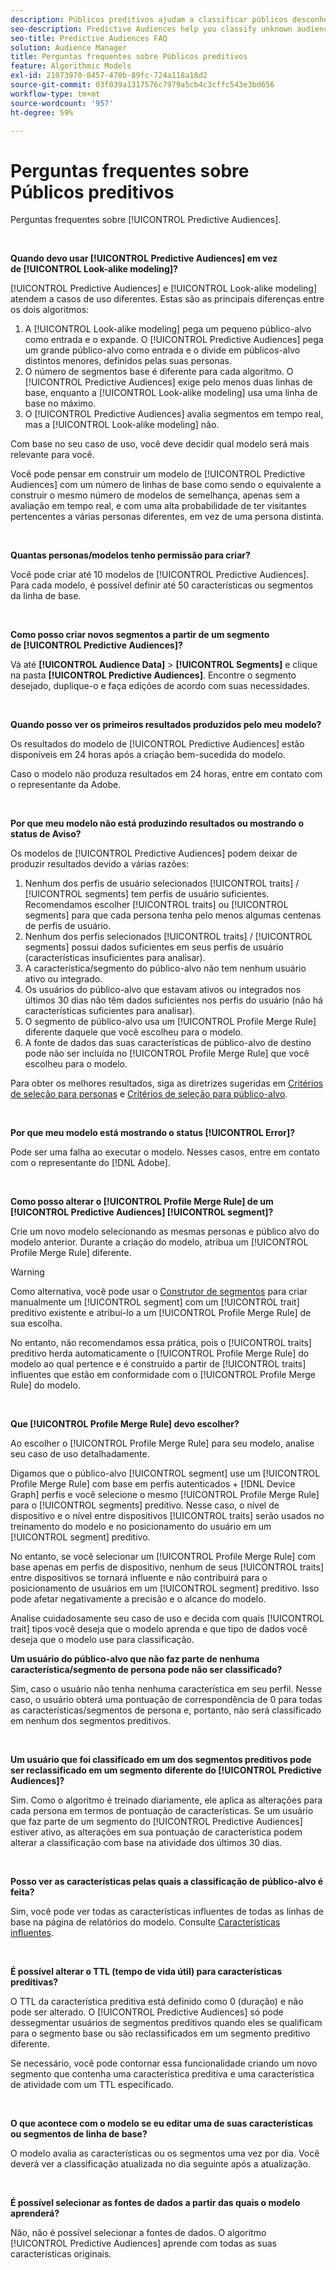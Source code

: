 ```yaml
---
description: Públicos preditivos ajudam a classificar públicos desconhecidos em personas distintas em tempo real, usando a ciência de dados.
seo-description: Predictive Audiences help you classify unknown audiences into distinct personas in real-time, using data science.
seo-title: Predictive Audiences FAQ
solution: Audience Manager
title: Perguntas frequentes sobre Públicos preditivos
feature: Algorithmic Models
exl-id: 21073970-8457-470b-89fc-724a118a18d2
source-git-commit: 03f039a1317576c7979a5cb4c3cffc543e3bd656
workflow-type: tm+mt
source-wordcount: '957'
ht-degree: 59%

---
```


# Perguntas frequentes sobre Públicos preditivos

Perguntas frequentes sobre [!UICONTROL Predictive Audiences].

 

**Quando devo usar [!UICONTROL Predictive Audiences] em vez de [!UICONTROL Look-alike modeling]?**

[!UICONTROL Predictive Audiences] e [!UICONTROL Look-alike modeling] atendem a casos de uso diferentes. Estas são as principais diferenças entre os dois algoritmos:

1. A [!UICONTROL Look-alike modeling] pega um pequeno público-alvo como entrada e o expande. O [!UICONTROL Predictive Audiences] pega um grande público-alvo como entrada e o divide em públicos-alvo distintos menores, definidos pelas suas personas.
1. O número de segmentos base é diferente para cada algoritmo. O [!UICONTROL Predictive Audiences] exige pelo menos duas linhas de base, enquanto a [!UICONTROL Look-alike modeling] usa uma linha de base no máximo.
1. O [!UICONTROL Predictive Audiences] avalia segmentos em tempo real, mas a [!UICONTROL Look-alike modeling] não.

Com base no seu caso de uso, você deve decidir qual modelo será mais relevante para você.

Você pode pensar em construir um modelo de [!UICONTROL Predictive Audiences] com um número de linhas de base como sendo o equivalente a construir o mesmo número de modelos de semelhança, apenas sem a avaliação em tempo real, e com uma alta probabilidade de ter visitantes pertencentes a várias personas diferentes, em vez de uma persona distinta.

 

**Quantas personas/modelos tenho permissão para criar?**

Você pode criar até 10 modelos de [!UICONTROL Predictive Audiences]. Para cada modelo, é possível definir até 50 características ou segmentos da linha de base.

 

**Como posso criar novos segmentos a partir de um segmento de [!UICONTROL Predictive Audiences]?**

Vá até **[!UICONTROL Audience Data]** > **[!UICONTROL Segments]** e clique na pasta **[!UICONTROL Predictive Audiences]**. Encontre o segmento desejado, duplique-o e faça edições de acordo com suas necessidades.

 

**Quando posso ver os primeiros resultados produzidos pelo meu modelo?**

Os resultados do modelo de [!UICONTROL Predictive Audiences] estão disponíveis em 24 horas após a criação bem-sucedida do modelo.

Caso o modelo não produza resultados em 24 horas, entre em contato com o representante da Adobe.

 

**Por que meu modelo não está produzindo resultados ou mostrando o status de Aviso?**

Os modelos de [!UICONTROL Predictive Audiences] podem deixar de produzir resultados devido a várias razões:

1. Nenhum dos perfis de usuário selecionados [!UICONTROL traits] / [!UICONTROL segments] tem perfis de usuário suficientes. Recomendamos escolher [!UICONTROL traits] ou [!UICONTROL segments] para que cada persona tenha pelo menos algumas centenas de perfis de usuário.
1. Nenhum dos perfis selecionados [!UICONTROL traits] / [!UICONTROL segments] possui dados suficientes em seus perfis de usuário (características insuficientes para analisar).
1. A característica/segmento do público-alvo não tem nenhum usuário ativo ou integrado.
1. Os usuários do público-alvo que estavam ativos ou integrados nos últimos 30 dias não têm dados suficientes nos perfis do usuário (não há características suficientes para analisar).
1. O segmento de público-alvo usa um [!UICONTROL Profile Merge Rule] diferente daquele que você escolheu para o modelo.
1. A fonte de dados das suas características de público-alvo de destino pode não ser incluída no [!UICONTROL Profile Merge Rule] que você escolheu para o modelo.

Para obter os melhores resultados, siga as diretrizes sugeridas em [Critérios de seleção para personas](../features/algorithmic-models/predictive-audiences.md#selection-personas) e [Critérios de seleção para público-alvo](../features/algorithmic-models/predictive-audiences.md#selection-audience).

 

**Por que meu modelo está mostrando o status [!UICONTROL Error]?**

Pode ser uma falha ao executar o modelo. Nesses casos, entre em contato com o representante do [!DNL Adobe].

 

**Como posso alterar o [!UICONTROL Profile Merge Rule] de um [!UICONTROL Predictive Audiences] [!UICONTROL segment]?**

Crie um novo modelo selecionando as mesmas personas e público alvo do modelo anterior. Durante a criação do modelo, atribua um [!UICONTROL Profile Merge Rule] diferente.

>[!WARNING]
> Como alternativa, você pode usar o [Construtor de segmentos](../features/segments/segment-builder.md) para criar manualmente um [!UICONTROL segment] com um [!UICONTROL trait] preditivo existente e atribuí-lo a um [!UICONTROL Profile Merge Rule] de sua escolha.
> 
> No entanto, não recomendamos essa prática, pois o [!UICONTROL traits] preditivo herda automaticamente o [!UICONTROL Profile Merge Rule] do modelo ao qual pertence e é construído a partir de [!UICONTROL traits] influentes que estão em conformidade com o [!UICONTROL Profile Merge Rule] do modelo.

 

**Que [!UICONTROL Profile Merge Rule] devo escolher?**

Ao escolher o [!UICONTROL Profile Merge Rule] para seu modelo, analise seu caso de uso detalhadamente.

Digamos que o público-alvo [!UICONTROL segment] use um [!UICONTROL Profile Merge Rule] com base em perfis autenticados + [!DNL Device Graph] perfis e você selecione o mesmo [!UICONTROL Profile Merge Rule] para o [!UICONTROL segments] preditivo. Nesse caso, o nível de dispositivo e o nível entre dispositivos [!UICONTROL traits] serão usados no treinamento do modelo e no posicionamento do usuário em um [!UICONTROL segment] preditivo.

No entanto, se você selecionar um [!UICONTROL Profile Merge Rule] com base apenas em perfis de dispositivo, nenhum de seus [!UICONTROL traits] entre dispositivos se tornará influente e não contribuirá para o posicionamento de usuários em um [!UICONTROL segment] preditivo. Isso pode afetar negativamente a precisão e o alcance do modelo.

Analise cuidadosamente seu caso de uso e decida com quais [!UICONTROL trait] tipos você deseja que o modelo aprenda e que tipo de dados você deseja que o modelo use para classificação.

**Um usuário do público-alvo que não faz parte de nenhuma característica/segmento de persona pode não ser classificado?**

Sim, caso o usuário não tenha nenhuma característica em seu perfil. Nesse caso, o usuário obterá uma pontuação de correspondência de 0 para todas as características/segmentos de persona e, portanto, não será classificado em nenhum dos segmentos preditivos.

 

**Um usuário que foi classificado em um dos segmentos preditivos pode ser reclassificado em um segmento diferente do [!UICONTROL Predictive Audiences]?**

Sim. Como o algoritmo é treinado diariamente, ele aplica as alterações para cada persona em termos de pontuação de características. Se um usuário que faz parte de um segmento do [!UICONTROL Predictive Audiences] estiver ativo, as alterações em sua pontuação de característica podem alterar a classificação com base na atividade dos últimos 30 dias.

 

**Posso ver as características pelas quais a classificação de público-alvo é feita?**

Sim, você pode ver todas as características influentes de todas as linhas de base na página de relatórios do modelo. Consulte [Características influentes](../features/algorithmic-models/predictive-audiences-reporting.md#influential-traits).

 

**É possível alterar o TTL (tempo de vida útil) para características preditivas?**

O TTL da característica preditiva está definido como 0 (duração) e não pode ser alterado. O [!UICONTROL Predictive Audiences] só pode dessegmentar usuários de segmentos preditivos quando eles se qualificam para o segmento base ou são reclassificados em um segmento preditivo diferente.

Se necessário, você pode contornar essa funcionalidade criando um novo segmento que contenha uma característica preditiva e uma característica de atividade com um TTL especificado.

 


**O que acontece com o modelo se eu editar uma de suas características ou segmentos de linha de base?**

O modelo avalia as características ou os segmentos uma vez por dia. Você deverá ver a classificação atualizada no dia seguinte após a atualização.

 

**É possível selecionar as fontes de dados a partir das quais o modelo aprenderá?**

Não, não é possível selecionar a fontes de dados. O algoritmo [!UICONTROL Predictive Audiences] aprende com todas as suas características originais.
